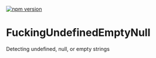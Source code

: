 [![npm version](https://badge.fury.io/js/fuckingundefinedemptynull.svg)](https://badge.fury.io/js/fuckingundefinedemptynull)



# FuckingUndefinedEmptyNull

Detecting undefined, null, or empty strings
